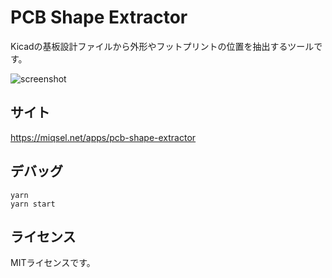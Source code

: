 # PCB Shape Extractor

Kicadの基板設計ファイルから外形やフットプリントの位置を抽出するツールです。

![screenshot](https://i.gyazo.com/159539af8e0b53dc62d8e98ecf494046.png)

## サイト
https://miqsel.net/apps/pcb-shape-extractor


## デバッグ
```
yarn
yarn start
```

## ライセンス
MITライセンスです。

